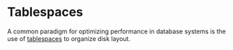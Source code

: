 # Tablespaces

A common paradigm for optimizing performance in database systems is the use of [tablespaces](https://en.wikipedia.org/wiki/Tablespace) to organize disk layout.
